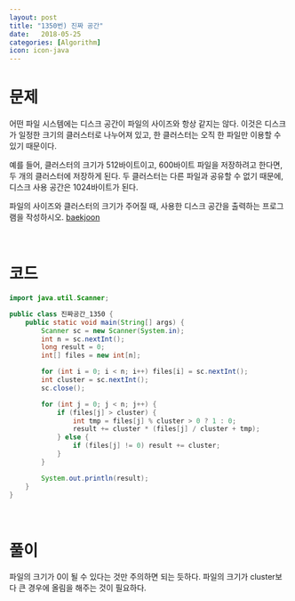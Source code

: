 ```yaml
---
layout: post
title: "1350번) 진짜 공간"
date:   2018-05-25
categories: [Algorithm]
icon: icon-java
---
```


# 문제
어떤 파일 시스템에는 디스크 공간이 파일의 사이즈와 항상 같지는 않다. 이것은 디스크가 일정한 크기의 클러스터로 나누어져 있고, 한 클러스터는 오직 한 파일만 이용할 수 있기 때문이다.

예를 들어, 클러스터의 크기가 512바이트이고, 600바이트 파일을 저장하려고 한다면, 두 개의 클러스터에 저장하게 된다. 두 클러스터는 다른 파일과 공유할 수 없기 때문에, 디스크 사용 공간은 1024바이트가 된다.

파일의 사이즈와 클러스터의 크기가 주어질 때, 사용한 디스크 공간을 출력하는 프로그램을 작성하시오. [baekjoon](https://www.acmicpc.net/problem/1350)

<br>

# 코드
```java
import java.util.Scanner;

public class 진짜공간_1350 {
    public static void main(String[] args) {
        Scanner sc = new Scanner(System.in);
        int n = sc.nextInt();
        long result = 0;
        int[] files = new int[n];

        for (int i = 0; i < n; i++) files[i] = sc.nextInt();
        int cluster = sc.nextInt();
        sc.close();

        for (int j = 0; j < n; j++) {
            if (files[j] > cluster) {
                int tmp = files[j] % cluster > 0 ? 1 : 0;
                result += cluster * (files[j] / cluster + tmp);
            } else {
                if (files[j] != 0) result += cluster;
            }
        }

        System.out.println(result);
    }
}
```

<br>

# 풀이
파일의 크기가 0이 될 수 있다는 것만 주의하면 되는 듯하다. 파일의 크기가 cluster보다 큰 경우에 올림을 해주는 것이 필요하다.